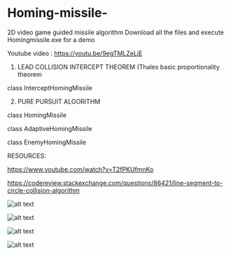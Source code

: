 # Homing-missile-
2D video game guided missile algorithm
Download all the files and execute Homingmissile.exe for a demo 

Youtube video : https://youtu.be/9egTMLZeLjE

1) LEAD COLLISION INTERCEPT THEOREM (Thales basic proportionality theorem

class InterceptHomingMissile
   
2) PURE PURSUIT ALGORITHM  

class HomingMissile

class AdaptiveHomingMissile

class EnemyHomingMissile
   

RESOURCES:

https://www.youtube.com/watch?v=T2fPKUfmnKo

https://codereview.stackexchange.com/questions/86421/line-segment-to-circle-collision-algorithm


![alt text](https://github.com/yoyoberenguer/Homing-missile-/blob/master/Screendump439.png)

![alt text](https://github.com/yoyoberenguer/Homing-missile-/blob/master/Screendump456.png)

![alt text](https://github.com/yoyoberenguer/Homing-missile-/blob/master/Screendump121.png)

![alt text](https://github.com/yoyoberenguer/Homing-missile-/blob/master/Screendump595.png)

